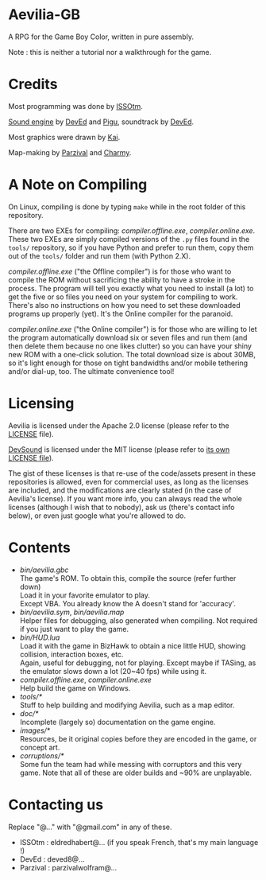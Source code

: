 # Aevilia-GB

A RPG for the Game Boy Color, written in pure assembly.

Note : this is neither a tutorial nor a walkthrough for the game.


# Credits

Most programming was done by [ISSOtm](http://github.com/ISSOtm/).

[Sound engine](http://github.com/DevEd2/DevSound/) by [DevEd](http://github.com/DevEd2/) and [Pigu](http://github.com/Pigu-A/), soundtrack by [DevEd](http://github.com/DevEd2/).

Most graphics were drawn by [Kai](http://github.com/kaikun97).

Map-making by [Parzival](http://github.com/ParzivalWolfram/) and [Charmy](http://github.com/CharmyBee99).


# A Note on Compiling

On Linux, compiling is done by typing `make` while in the root folder of this repository.


There are two EXEs for compiling: _compiler.offline.exe_, _compiler.online.exe_. These two EXEs are simply compiled versions of the `.py` files found in the `tools/` repository, so if you have Python and prefer to run them, copy them out of the `tools/` folder and run them (with Python 2.X).

_compiler.offline.exe_ ("the Offline compiler") is for those who want to compile the ROM without sacrificing the ability to have a stroke in the process.
The program will tell you exactly what you need to install (a lot) to get the five or so files you need on your system for compiling to work. There's also no instructions on how you need to set these downloaded programs up properly (yet). It's the Online compiler for the paranoid.

_compiler.online.exe_ ("the Online compiler") is for those who are willing to let the program automatically download six or seven files and run them (and then delete them because no one likes clutter) so you can have your shiny new ROM with a one-click solution. The total download size is about 30MB, so it's light enough for those on tight bandwidths and/or mobile tethering and/or dial-up, too. The ultimate convenience tool!


# Licensing

Aevilia is licensed under the Apache 2.0 license (please refer to the [LICENSE](http://github.com/ISSOtm/Aevilia-GB/blob/master/LICENSE) file).

[DevSound](http://github.com/DevEd2/DevSound/) is licensed under the MIT license (please refer to [its own LICENSE file](http://github.com/DevEd2/DevSound/blob/master/LICENSE)).

The gist of these licenses is that re-use of the code/assets present in these repositories is allowed, even for commercial uses, as long as the licenses are included, and the modifications are clearly stated (in the case of Aevilia's license). If you want more info, you can always read the whole licenses (although I wish that to nobody), ask us (there's contact info below), or even just google what you're allowed to do.


# Contents

- _bin/aevilia.gbc_<br/>
  The game's ROM. To obtain this, compile the source (refer further down)<br>Load it in your favorite emulator to play.<br/>
  Except VBA. You already know the A doesn't stand for 'accuracy'.<br/>
- _bin/aevilia.sym_, _bin/aevilia.map_<br/>
  Helper files for debugging, also generated when compiling. Not required if you just want to play the game.
- _bin/HUD.lua_<br/>
  Load it with the game in BizHawk to obtain a nice little HUD, showing collision, interaction boxes, etc.<br/>
  Again, useful for debugging, not for playing. Except maybe if TASing, as the emulator slows down a lot (20~40 fps) while using it.
- _compiler.offline.exe_, _compiler.online.exe_<br/>
  Help build the game on Windows.
- _tools/*_<br/>
  Stuff to help building and modifying Aevilia, such as a map editor.
- _doc/*_<br/>
  Incomplete (largely so) documentation on the game engine.
- _images/*_<br/>
  Resources, be it original copies before they are encoded in the game, or concept art.
- _corruptions/*_<br/>
  Some fun the team had while messing with corruptors and this very game. Note that all of these are older builds and ~90% are unplayable.


# Contacting us

Replace "@..." with "@gmail.com" in any of these.
- ISSOtm   : eldredhabert@... (if you speak French, that's my main language !)
- DevEd    : deved8@...
- Parzival : parzivalwolfram@...
  
